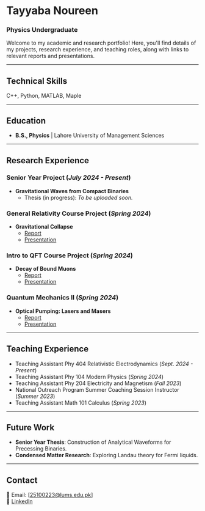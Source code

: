 # Tayyaba Noureen  
### Physics Undergraduate  

Welcome to my academic and research portfolio! Here, you'll find details of my projects, research experience, and teaching roles, along with links to relevant reports and presentations.

---

## Technical Skills  
C++, Python, MATLAB, Maple  
  
---

## Education  
- **B.S., Physics** | Lahore University of Management Sciences  

---
  
## Research Experience  

### Senior Year Project (_July 2024 - Present_)  
- **Gravitational Waves from Compact Binaries**  
  - Thesis (in progress): _To be uploaded soon._

### General Relativity Course Project (_Spring 2024_)  
- **Gravitational Collapse**  
  - [Report](assets/Tayyaba_Noureen_Gravitational_Collapse.pdf)  
  - [Presentation](assets/Gravitational_Collapse_Presentation.pdf)  

### Intro to QFT Course Project (_Spring 2024_)  
- **Decay of Bound Muons**  
  - [Report](assets/Bound_Muon_Decay_25100223_and_25100114.pdf)  
  - [Presentation](assets/Bound_Muon_Decay_Presentation.pdf)  

### Quantum Mechanics II (_Spring 2024_)  
- **Optical Pumping: Lasers and Masers**  
  - [Report](assets/Optical_Pumping_Project_Report.pdf)  
  - [Presentation](assets/Optical_Pumping_Presentation.pdf)  

---

## Teaching Experience  
- Teaching Assistant Phy 404 Relativistic Electrodynamics (_Sept. 2024 - Present_)  
- Teaching Assistant Phy 104 Modern Physics (_Spring 2024_)  
- Teaching Assistant Phy 204 Electricity and Magnetism (_Fall 2023_)  
- National Outreach Program Summer Coaching Session Instructor (_Summer 2023_)  
- Teaching Assistant Math 101 Calculus (_Spring 2023_)  

---

## Future Work  
- **Senior Year Thesis**: Construction of Analytical Waveforms for Precessing Binaries.  
- **Condensed Matter Research**: Exploring Landau theory for Fermi liquids.  

---

## Contact  
📧 Email: [25100223@lums.edu.pk]  
🔗 [LinkedIn](https://www.linkedin.com/in/tayyaba-noureen-846b21282/)
